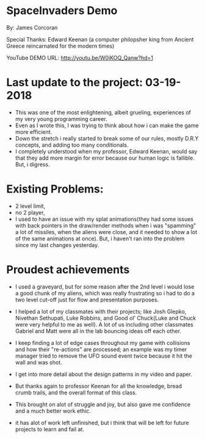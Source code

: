 # SpaceInvaders Demo
By: James Corcoran

Special Thanks: Edward Keenan
(a computer philopsher king from Ancient Greece reincarnated for the modern times)

YouTube DEMO URL: http://youtu.be/W0iKOQ_Qanw?hd=1

# Last update to the project: 03-19-2018
- This was one of the most enlightening, albeit grueling, experiences of my very young programming career.
- Even as I wrote this, I was trying to think about how i can make the game more efficient.
- Down the stretch i really started to break some of our rules, mostly D.R.Y concepts, and adding too many conditionals.
- I completely understood when my professor, Edward Keenan, would say that they add more margin for error because our human logic is fallible. But, i digress.
 
# Existing Problems:
- 2 level limit,
- no 2 player,
- I used to have an issue with my splat animations(they had some issues with back pointers in the draw/render methods when i was "spamming" a lot of missiles,
when the aliens were close, and it needed to show a lot of the same animations at once). But, i haven't ran into the problem since my last changes yesterday.

# Proudest achievements
- I used a graveyard, but for some reason after the 2nd level i would lose a good chunk of my aliens,
which was really frustrating so i had to do a two level cut-off just for flow and presentation purposes.
 
- I helped a lot of my classmates with their projects; like Josh Glepko, Nivethan Sethupati, Luke Robbins, and Good ol' Chuck(Luke and Chuck were very helpful to me as well).
A lot of us including other classmates Gabriel and Matt were all in the lab bouncing ideas off each other. 
 
- I keep finding a lot of edge cases throughout my game with collisions and how their "re-actions" are processed; 
an example was my timer manager tried to remove the UFO sound event twice because it hit the wall and was shot. 
 
- I get into more detail about the design patterns in my video and paper.
- But thanks again to professor Keenan for all the knowledge, bread crumb trails, and the overall format of this class.
- This brought on alot of struggle and joy, but also gave me confidence and a much better work ethic.
- it has alot of work left unfinished, but i think that will be left for future projects to learn and fail at.
 
 
